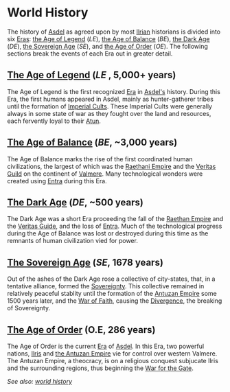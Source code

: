 # World History

The history of [Asdel](asdel.md) as agreed upon by most [Ilrian](ilris.md) historians is divided into six [Eras](era.md): [the Age of Legend](age_of_legend.md) (*LE*), [the Age of Balance](age_of_balance.md) (*BE*), [the Dark Age](dark_age.md) (*DE*), [the Sovereign Age](sovereign_age.md) (*SE*), and [the Age of Order](age_of_order.md) (*OE*). The following sections break the events of each Era out in greater detail.

## [The Age of Legend](age_of_legend.md) (*LE* , 5,000+ years)

The Age of Legend is the first recognized [Era](era.md) in [Asdel's](asdel.md) history. During this Era, the first humans appeared in Asdel, mainly as hunter-gatherer tribes until the formation of [Imperial Cults](imperial_cults.md). These Imperial Cults were generally always in some state of war as they fought over the land and resources, each fervently loyal to their [Atun](atun.md). 

## [The Age of Balance](age_of_balance.md) (*BE*, ~3,000 years)

The Age of Balance marks the rise of the first coordinated human civilizations, the largest of which was the [Raethani Empire](raeth.md) and the [Veritas Guild](veritas_guild.md) on the continent of [Valmere](valmere.md). Many technological wonders were created using [Entra](entra.md) during this Era. 

## [The Dark Age](dark_age.md) (*DE*, ~500 years)

The Dark Age was a short Era proceeding the fall of the [Raethan Empire](raeth.md) and the [Veritas Guide](veritas_guild.md), and the loss of [Entra](entra.md). Much of the technological progress during the Age of Balance was lost or destroyed during this time as the remnants of human civilization vied for power.

## [The Sovereign Age](sovereign_age.md) (*SE*, 1678 years)

Out of the ashes of the Dark Age rose a collective of city-states, that, in a tentative alliance, formed the [Sovereignty](the_sovereignty.md). This collective remained in relatively peaceful stablity until the formation of the [Antuzan Empire](antuza.md) some 1500 years later, and the [War of Faith](war_of_faith.md), causing the [Divergence](the_divergence.md), the breaking of Sovereignty.

## [The Age of Order](age_of_order.md) (O.E, 286 years)

The Age of Order is the current [Era](era.md) of [Asdel](asdel.md). In this Era, two powerful nations, [Ilris](ilris.md) and [the Antuzan Empire](antuza.md) vie for control over western Valmere. The Antuzan Empire, a theocracy, is on a religious conquest subjucate Ilris and the surrounding regions, thus beginning the [War for the Gate](gate_war.md). 

*See also: [world history](world_history.md)*

